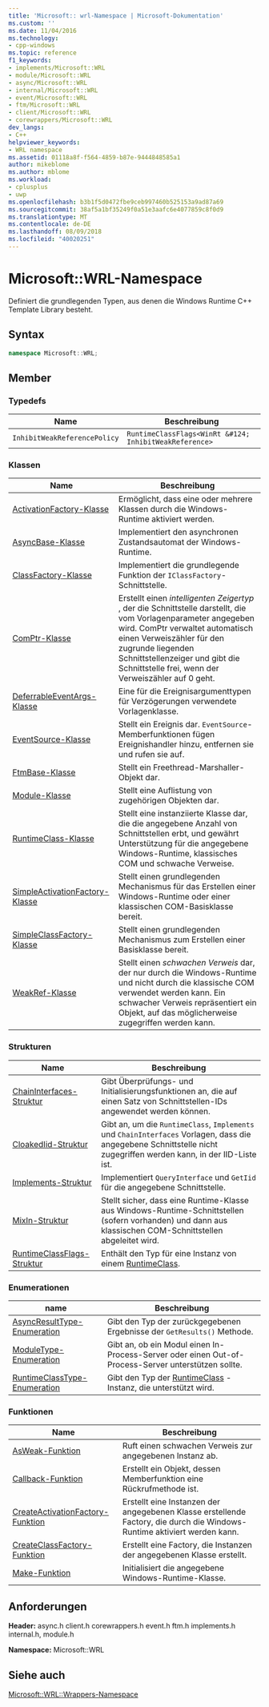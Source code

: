 ```yaml
---
title: 'Microsoft:: wrl-Namespace | Microsoft-Dokumentation'
ms.custom: ''
ms.date: 11/04/2016
ms.technology:
- cpp-windows
ms.topic: reference
f1_keywords:
- implements/Microsoft::WRL
- module/Microsoft::WRL
- async/Microsoft::WRL
- internal/Microsoft::WRL
- event/Microsoft::WRL
- ftm/Microsoft::WRL
- client/Microsoft::WRL
- corewrappers/Microsoft::WRL
dev_langs:
- C++
helpviewer_keywords:
- WRL namespace
ms.assetid: 01118a8f-f564-4859-b87e-9444848585a1
author: mikeblome
ms.author: mblome
ms.workload:
- cplusplus
- uwp
ms.openlocfilehash: b3b1f5d0472fbe9ceb997460b525153a9ad87a69
ms.sourcegitcommit: 38af5a1bf35249f0a51e3aafc6e4077859c8f0d9
ms.translationtype: MT
ms.contentlocale: de-DE
ms.lasthandoff: 08/09/2018
ms.locfileid: "40020251"
---
```

# <a name="microsoftwrl-namespace"></a>Microsoft::WRL-Namespace
Definiert die grundlegenden Typen, aus denen die Windows Runtime C++ Template Library besteht.  
  
## <a name="syntax"></a>Syntax  
  
```cpp  
namespace Microsoft::WRL;  
```  
  
## <a name="members"></a>Member  
  
### <a name="typedefs"></a>Typedefs  
  
|Name|Beschreibung|  
|----------|-----------------|  
|`InhibitWeakReferencePolicy`|`RuntimeClassFlags<WinRt &#124; InhibitWeakReference>`|  
  
### <a name="classes"></a>Klassen  
  
|Name|Beschreibung|  
|----------|-----------------|  
|[ActivationFactory-Klasse](../windows/activationfactory-class.md)|Ermöglicht, dass eine oder mehrere Klassen durch die Windows-Runtime aktiviert werden.|  
|[AsyncBase-Klasse](../windows/asyncbase-class.md)|Implementiert den asynchronen Zustandsautomat der Windows-Runtime.|  
|[ClassFactory-Klasse](../windows/classfactory-class.md)|Implementiert die grundlegende Funktion der `IClassFactory`-Schnittstelle.|  
|[ComPtr-Klasse](../windows/comptr-class.md)|Erstellt einen *intelligenten Zeigertyp* , der die Schnittstelle darstellt, die vom Vorlagenparameter angegeben wird. ComPtr verwaltet automatisch einen Verweiszähler für den zugrunde liegenden Schnittstellenzeiger und gibt die Schnittstelle frei, wenn der Verweiszähler auf 0 geht.|  
|[DeferrableEventArgs-Klasse](../windows/deferrableeventargs-class.md)|Eine für die Ereignisargumenttypen für Verzögerungen verwendete Vorlagenklasse.|  
|[EventSource-Klasse](../windows/eventsource-class.md)|Stellt ein Ereignis dar. `EventSource`-Memberfunktionen fügen Ereignishandler hinzu, entfernen sie und rufen sie auf.|  
|[FtmBase-Klasse](../windows/ftmbase-class.md)|Stellt ein Freethread-Marshaller-Objekt dar.|  
|[Module-Klasse](../windows/module-class.md)|Stellt eine Auflistung von zugehörigen Objekten dar.|  
|[RuntimeClass-Klasse](../windows/runtimeclass-class.md)|Stellt eine instanziierte Klasse dar, die die angegebene Anzahl von Schnittstellen erbt, und gewährt Unterstützung für die angegebene Windows-Runtime, klassisches COM und schwache Verweise.|  
|[SimpleActivationFactory-Klasse](../windows/simpleactivationfactory-class.md)|Stellt einen grundlegenden Mechanismus für das Erstellen einer Windows-Runtime oder einer klassischen COM-Basisklasse bereit.|  
|[SimpleClassFactory-Klasse](../windows/simpleclassfactory-class.md)|Stellt einen grundlegenden Mechanismus zum Erstellen einer Basisklasse bereit.|  
|[WeakRef-Klasse](../windows/weakref-class.md)|Stellt einen *schwachen Verweis* dar, der nur durch die Windows-Runtime und nicht durch die klassische COM verwendet werden kann. Ein schwacher Verweis repräsentiert ein Objekt, auf das möglicherweise zugegriffen werden kann.|  
  
### <a name="structures"></a>Strukturen  
  
|Name|Beschreibung|  
|----------|-----------------|  
|[ChainInterfaces-Struktur](../windows/chaininterfaces-structure.md)|Gibt Überprüfungs- und Initialisierungsfunktionen an, die auf einen Satz von Schnittstellen-IDs angewendet werden können.|  
|[CloakedIid-Struktur](../windows/cloakediid-structure.md)|Gibt an, um die `RuntimeClass`, `Implements` und `ChainInterfaces` Vorlagen, dass die angegebene Schnittstelle nicht zugegriffen werden kann, in der IID-Liste ist.|  
|[Implements-Struktur](../windows/implements-structure.md)|Implementiert `QueryInterface` und `GetIid` für die angegebene Schnittstelle.|  
|[MixIn-Struktur](../windows/mixin-structure.md)|Stellt sicher, dass eine Runtime-Klasse aus Windows-Runtime-Schnittstellen (sofern vorhanden) und dann aus klassischen COM-Schnittstellen abgeleitet wird.|  
|[RuntimeClassFlags-Struktur](../windows/runtimeclassflags-structure.md)|Enthält den Typ für eine Instanz von einem [RuntimeClass](../windows/runtimeclass-class.md).|  
  
### <a name="enumerations"></a>Enumerationen  
  
|name|Beschreibung|  
|----------|-----------------|  
|[AsyncResultType-Enumeration](../windows/asyncresulttype-enumeration.md)|Gibt den Typ der zurückgegebenen Ergebnisse der `GetResults()` Methode.|  
|[ModuleType-Enumeration](../windows/moduletype-enumeration.md)|Gibt an, ob ein Modul einen In-Process-Server oder einen Out-of-Process-Server unterstützen sollte. |  
|[RuntimeClassType-Enumeration](../windows/runtimeclasstype-enumeration.md)|Gibt den Typ der [RuntimeClass](../windows/runtimeclass-class.md) -Instanz, die unterstützt wird.|  
  
### <a name="functions"></a>Funktionen  
  
|Name|Beschreibung|  
|----------|-----------------|  
|[AsWeak-Funktion](../windows/asweak-function.md)|Ruft einen schwachen Verweis zur angegebenen Instanz ab.|  
|[Callback-Funktion](../windows/callback-function-windows-runtime-cpp-template-library.md)|Erstellt ein Objekt, dessen Memberfunktion eine Rückrufmethode ist.|  
|[CreateActivationFactory-Funktion](../windows/createactivationfactory-function.md)|Erstellt eine Instanzen der angegebenen Klasse erstellende Factory, die durch die Windows-Runtime aktiviert werden kann.|  
|[CreateClassFactory-Funktion](../windows/createclassfactory-function.md)|Erstellt eine Factory, die Instanzen der angegebenen Klasse erstellt.|  
|[Make-Funktion](../windows/make-function.md)|Initialisiert die angegebene Windows-Runtime-Klasse.|  
  
## <a name="requirements"></a>Anforderungen  
 **Header:** async.h client.h corewrappers.h event.h ftm.h implements.h internal.h, module.h  
  
 **Namespace:** Microsoft::WRL  
  
## <a name="see-also"></a>Siehe auch  
 [Microsoft::WRL::Wrappers-Namespace](../windows/microsoft-wrl-wrappers-namespace.md)